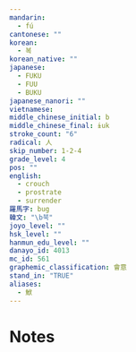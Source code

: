 ```yaml
---
mandarin:
  - fú
cantonese: ""
korean:
  - 복
korean_native: ""
japanese:
  - FUKU
  - FUU
  - BUKU
japanese_nanori: ""
vietnamese:
middle_chinese_initial: b
middle_chinese_final: ɨuk
stroke_count: "6"
radical: 人
skip_number: 1-2-4
grade_level: 4
pos: ""
english:
  - crouch
  - prostrate
  - surrender
羅馬字: bug
韓文: "\b북"
joyo_level: ""
hsk_level: ""
hanmun_edu_level: ""
danayo_id: 4013
mc_id: 561
graphemic_classification: 會意
stand_in: "TRUE"
aliases:
  - 鮲
---
```


# Notes
